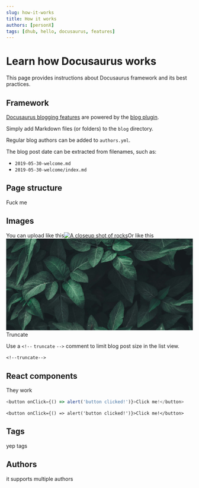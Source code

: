 ```yaml
---
slug: how-it-works
title: How it works
authors: [personX]
tags: [dhub, hello, docusaurus, features]
---
```


# Learn how Docusaurus works

This page provides instructions about Docusaurus framework and its best practices.

## Framework

[Docusaurus blogging features](https://docusaurus.io/docs/blog) are powered by the [blog plugin](https://docusaurus.io/docs/api/plugins/@docusaurus/plugin-content-blog).

Simply add Markdown files (or folders) to the `blog` directory.

Regular blog authors can be added to `authors.yml`.

The blog post date can be extracted from filenames, such as:

- `2019-05-30-welcome.md`
- `2019-05-30-welcome/index.md`

## Page structure

Fuck me

## Images

You can upload like this[![A closeup shot of rocks](/img/rocks.jpg 'A photo by Nick Nice')](https://unsplash.com/photos/shallow-focus-photography-of-gravels-zwjSCTItiZU)Or like this[![A closeup shop of plants](./plants.jpg 'A photo by Nahil Naseer')](https://unsplash.com/photos/green-leaf-plants-xljtGZ2-P3Y)Truncate

Use a `<!--` `truncate` `-->` comment to limit blog post size in the list view.

```
<!--truncate-->
```

## React components

They work

```js
<button onClick={() => alert('button clicked!')}>Click me!</button>
```

```mdx-code-block
<button onClick={() => alert('button clicked!')}>Click me!</button>
```

## Tags

yep tags

## Authors

it supports multiple authors
